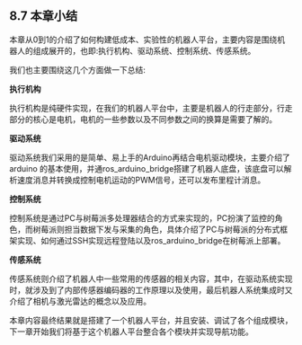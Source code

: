 ## 8.7 本章小结

本章从0到1的介绍了如何构建低成本、实验性的机器人平台，主要内容是围绕机器人的组成展开的，也即:执行机构、驱动系统、控制系统、传感系统。

我们也主要围绕这几个方面做一下总结:

**执行机构**

执行机构是纯硬件实现，在我们的机器人平台中，主要是机器人的行走部分，行走部分的核心是电机，电机的一些参数以及不同参数之间的换算是需要了解的。

**驱动系统**

驱动系统我们采用的是简单、易上手的Arduino再结合电机驱动模块，主要介绍了 arduino 的基本使用，并通ros\_arduino\_bridge搭建了机器人底盘，该底盘可以解析速度消息并转换成控制电机运动的PWM信号，还可以发布里程计消息。

**控制系统**

控制系统是通过PC与树莓派多处理器结合的方式来实现的，PC扮演了监控的角色，而树莓派则担当数据下发与采集的角色，具体介绍了PC与树莓派的分布式框架实现、如何通过SSH实现远程登陆以及ros\_arduino\_bridge在树莓派上部署。

**传感系统**

传感系统则介绍了机器人中一些常用的传感器的相关内容，其中，在驱动系统实现时，就涉及到了内部传感器编码器的工作原理以及使用，最后机器人系统集成时又介绍了相机与激光雷达的概念以及应用。

本章内容最终结果就是搭建了一个机器人平台，并且安装、调试了各个组成模块，下一章开始我们将基于这个机器人平台整合各个模块并实现导航功能。

